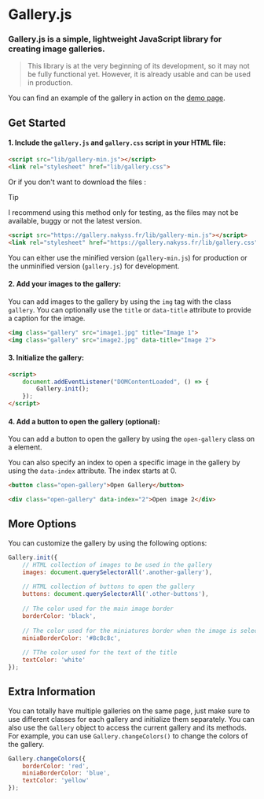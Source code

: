 # Gallery.js
### Gallery.js is a simple, lightweight JavaScript library for creating image galleries.

>This library is at the very beginning of its development, so it may not be fully functional yet. However, it is already usable and can be used in production.


You can find an example of the gallery in action on the [demo page](https://gallery.nakyss.fr/).


## Get Started

#### 1. Include the `gallery.js` and `gallery.css` script in your HTML file:

```html
<script src="lib/gallery-min.js"></script>
<link rel="stylesheet" href="lib/gallery.css">
```
Or if you don't want to download the files :
> [!TIP]
> I recommend using this method only for testing, as the files may not be available, buggy or not the latest version.
```html
<script src="https://gallery.nakyss.fr/lib/gallery-min.js"></script>
<link rel="stylesheet" href="https://gallery.nakyss.fr/lib/gallery.css">
```
You can either use the minified version (`gallery-min.js`) for production or the unminified version (`gallery.js`) for development.

#### 2. Add your images to the gallery:

You can add images to the gallery by using the `img` tag with the class `gallery`. You can optionally use the `title` or `data-title` attribute to provide a caption for the image.

```html
<img class="gallery" src="image1.jpg" title="Image 1">
<img class="gallery" src="image2.jpg" data-title="Image 2">
```

#### 3. Initialize the gallery:
```html
<script>
    document.addEventListener("DOMContentLoaded", () => {
        Gallery.init();
    });
</script>
```

#### 4. Add a button to open the gallery (optional):

You can add a button to open the gallery by using the `open-gallery` class on a element. 

You can also specify an index to open a specific image in the gallery by using the `data-index` attribute. The index starts at 0.

```html
<button class="open-gallery">Open Gallery</button>

<div class="open-gallery" data-index="2">Open image 2</div>
```

## More Options
You can customize the gallery by using the following options:
```javascript
Gallery.init({
    // HTML collection of images to be used in the gallery
    images: document.querySelectorAll('.another-gallery'),
    
    // HTML collection of buttons to open the gallery
    buttons: document.querySelectorAll('.other-buttons'),
    
    // The color used for the main image border
    borderColor: 'black',
    
    // The color used for the miniatures border when the image is selected
    miniaBorderColor: '#8c8c8c',
    
    // TThe color used for the text of the title
    textColor: 'white'
});
```

## Extra Information

You can totally have multiple galleries on the same page, just make sure to use different classes for each gallery and initialize them separately.
You can also use the `Gallery` object to access the current gallery and its methods. For example, you can use `Gallery.changeColors()` to change the colors of the gallery.

```javascript
Gallery.changeColors({
    borderColor: 'red',
    miniaBorderColor: 'blue',
    textColor: 'yellow'
});
```
